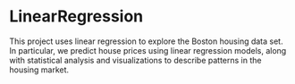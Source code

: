 # LinearRegression
This project uses linear regression to explore the Boston housing data set. In particular, we predict house prices using linear regression models, along with statistical analysis and visualizations to describe patterns in the housing market. 
